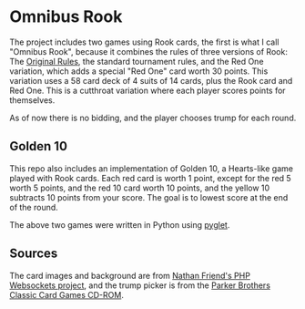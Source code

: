 # Omnibus Rook

The project includes two games using Rook cards, the first is what I call "Omnibus Rook", because it combines the rules of three versions of Rook: The [Original Rules](https://www.rookcards.com/Pictures/RuleBooks/RB086/RB086.pdf), the standard tournament rules, and the Red One variation, which adds a special "Red One" card worth 30 points. This variation uses a 58 card deck of 4 suits of 14 cards, plus the Rook card and Red One. This is a cutthroat variation where each player scores points for themselves.

As of now there is no bidding, and the player chooses trump for each round.

## Golden 10

This repo also includes an implementation of Golden 10, a Hearts-like game played with Rook cards. Each red card is worth 1 point, except for the red 5 worth 5 points, and the red 10 card worth 10 points, and the yellow 10 subtracts 10 points from your score. The goal is to lowest score at the end of the round.

The above two games were written in Python using [pyglet](https://pyglet.org/).

## Sources

The card images and background are from [Nathan Friend's PHP Websockets project](https://github.com/nfriend/Rook), and the trump picker is from the [Parker Brothers Classic Card Games CD-ROM](https://archive.org/details/PBCLASSIC).

